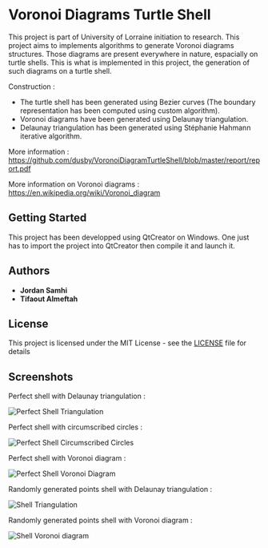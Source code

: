 # Voronoi Diagrams Turtle Shell

This project is part of University of Lorraine initiation to research. This project aims to implements algorithms to generate Voronoi diagrams structures. Those diagrams are present everywhere in nature, espacially on turtle shells. This is what is implemented in this project, the generation of such diagrams on a turtle shell.

Construction : 

* The turtle shell has been generated using Bezier curves (The boundary representation has been computed using custom algorithm).
* Voronoi diagrams have been generated using Delaunay triangulation.
* Delaunay triangulation has been generated using Stéphanie Hahmann iterative algorithm.

More information : https://github.com/dusby/VoronoiDiagramTurtleShell/blob/master/report/report.pdf

More information on Voronoi diagrams : https://en.wikipedia.org/wiki/Voronoi_diagram

## Getting Started

This project has been developped using QtCreator on Windows. One just has to import the project into QtCreator then compile it and launch it.

## Authors

* **Jordan Samhi**
* **Tifaout Almeftah**

## License

This project is licensed under the MIT License - see the [LICENSE](LICENSE) file for details

## Screenshots

Perfect shell with Delaunay triangulation : 

![Perfect Shell Triangulation](https://github.com/dusby/VoronoiDiagramTurtleShell/blob/master/screenshots/perfectShellTriangulation.png)

Perfect shell with circumscribed circles : 

![Perfect Shell Circumscribed Circles](https://github.com/dusby/VoronoiDiagramTurtleShell/blob/master/screenshots/perfectShellCircumscribedCircles.png)

Perfect shell with Voronoi diagram : 

![Perfect Shell Voronoi Diagram](https://github.com/dusby/VoronoiDiagramTurtleShell/blob/master/screenshots/perfectShellVoronoi.png)

Randomly generated points shell with Delaunay triangulation :

![Shell Triangulation](https://github.com/dusby/VoronoiDiagramTurtleShell/blob/master/screenshots/shellTriangulation.png)

Randomly generated points shell with Voronoi diagram : 

![Shell Voronoi diagram](https://github.com/dusby/VoronoiDiagramTurtleShell/blob/master/screenshots/shell.png)
